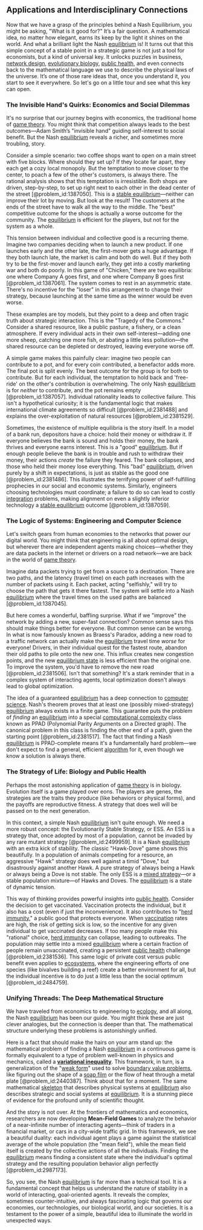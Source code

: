 ## Applications and Interdisciplinary Connections

Now that we have a grasp of the principles behind a Nash Equilibrium, you might be asking, "What is it good for?" It’s a fair question. A mathematical idea, no matter how elegant, earns its keep by the light it shines on the world. And what a brilliant light the Nash [equilibrium](@article_id:144554) is! It turns out that this simple concept of a stable point in a strategic game is not just a tool for economists, but a kind of universal key. It unlocks puzzles in business, [network design](@article_id:267179), [evolutionary biology](@article_id:144986), [public health](@article_id:273370), and even connects back to the mathematical language we use to describe the physical laws of the universe. It’s one of those rare ideas that, once you understand it, you start to see it everywhere. So let's go on a little tour and see what this key can open.

### The Invisible Hand's Quirks: Economics and Social Dilemmas

It's no surprise that our journey begins with economics, the traditional home of [game theory](@article_id:140236). You might think that competition always leads to the best outcomes—Adam Smith’s "invisible hand" guiding self-interest to social benefit. But the Nash [equilibrium](@article_id:144554) reveals a richer, and sometimes more troubling, story.

Consider a simple scenario: two coffee shops want to open on a main street with five blocks. Where should they set up? If they locate far apart, they each get a cozy local monopoly. But the temptation to move closer to the center, to poach a few of the other's customers, is always there. The rational analysis shows that this temptation is irresistible. Both shops are driven, step-by-step, to set up right next to each other in the dead center of the street [@problem_id:1387050]. This is a [stable equilibrium](@article_id:268985)—neither can improve their lot by moving. But look at the result! The customers at the ends of the street have to walk all the way to the middle. The "best" competitive outcome for the shops is actually a worse outcome for the community. The [equilibrium](@article_id:144554) is efficient for the players, but not for the system as a whole.

This tension between individual and collective good is a recurring theme. Imagine two companies deciding when to launch a new product. If one launches early and the other late, the first-mover gets a huge advantage. If they both launch late, the market is calm and both do well. But if they both try to be the first-mover and launch early, they get into a costly marketing war and both do poorly. In this game of "Chicken," there are two equilibria: one where Company A goes first, and one where Company B goes first [@problem_id:1387061]. The system comes to rest in an asymmetric state. There's no incentive for the "loser" in this arrangement to change their strategy, because launching at the same time as the winner would be even worse.

These examples are toy models, but they point to a deep and often tragic truth about strategic interaction. This is the "Tragedy of the Commons." Consider a shared resource, like a public pasture, a fishery, or a clean atmosphere. If every individual acts in their own self-interest—adding one more sheep, catching one more fish, or abating a little less pollution—the shared resource can be depleted or destroyed, leaving everyone worse off.

A simple game makes this painfully clear: imagine two people can contribute to a pot, and for every coin contributed, a benefactor adds more. The final pot is split evenly. The best outcome for the group is for both to contribute. But for each individual, the temptation to hold back and 'free-ride' on the other's contribution is overwhelming. The only Nash [equilibrium](@article_id:144554) is for *neither* to contribute, and the pot remains empty [@problem_id:1387057]. Individual rationality leads to collective failure. This isn't a hypothetical curiosity; it is the fundamental logic that makes international climate agreements so difficult [@problem_id:2381488] and explains the over-exploitation of natural resources [@problem_id:2381529].

Sometimes, the existence of multiple equilibria is the story itself. In a model of a bank run, depositors have a choice: hold their money or withdraw it. If everyone believes the bank is sound and holds their money, the bank thrives and everyone earns interest. This is a "good" [equilibrium](@article_id:144554). But if enough people believe the bank is in trouble and rush to withdraw their money, their actions *create* the failure they feared. The bank collapses, and those who held their money lose everything. This "bad" [equilibrium](@article_id:144554), driven purely by a shift in expectations, is just as stable as the good one [@problem_id:2381486]. This illustrates the terrifying power of self-fulfilling prophecies in our social and economic systems. Similarly, engineers choosing technologies must coordinate; a failure to do so can lead to costly [integration](@article_id:158448) problems, making alignment on even a slightly inferior technology a [stable equilibrium](@article_id:268985) outcome [@problem_id:1387059].

### The Logic of Systems: Engineering and Computer Science

Let's switch gears from human economies to the networks that power our digital world. You might think that engineering is all about optimal design, but wherever there are independent agents making choices—whether they are data packets in the internet or drivers on a road network—we are back in the world of [game theory](@article_id:140236).

Imagine data packets trying to get from a source to a destination. There are two paths, and the latency (travel time) on each path increases with the number of packets using it. Each packet, acting "selfishly," will try to choose the path that gets it there fastest. The system will settle into a Nash [equilibrium](@article_id:144554) where the travel times on the used paths are balanced [@problem_id:1387045].

But here comes a wonderful, baffling surprise. What if we "improve" the network by adding a new, super-fast connection? Common sense says this should make things better for everyone. But common sense can be wrong. In what is now famously known as Braess's Paradox, adding a new road to a traffic network can actually make the [equilibrium](@article_id:144554) travel time *worse* for everyone! Drivers, in their individual quest for the fastest route, abandon their old paths to pile onto the new one. This influx creates new congestion points, and the new [equilibrium state](@article_id:269870) is less efficient than the original one. To improve the system, you'd have to remove the new road [@problem_id:2381506]. Isn't that something? It's a stark reminder that in a complex system of interacting agents, local optimization doesn't always lead to global optimization.

The idea of a guaranteed [equilibrium](@article_id:144554) has a deep connection to [computer science](@article_id:150299). Nash's theorem proves that at least one (possibly mixed-strategy) [equilibrium](@article_id:144554) always exists in a finite game. This guarantee puts the problem of *finding* an [equilibrium](@article_id:144554) into a special [computational complexity](@article_id:146564) class known as PPAD (Polynomial Parity Arguments on a Directed graph). The canonical problem in this class is finding the other end of a path, given the starting point [@problem_id:2381517]. The fact that finding a Nash [equilibrium](@article_id:144554) is PPAD-complete means it's a fundamentally hard problem—we don't expect to find a general, efficient [algorithm](@article_id:267625) for it, even though we know a solution is always there.

### The Strategy of Life: Biology and Public Health

Perhaps the most astonishing application of [game theory](@article_id:140236) is in biology. Evolution itself is a game played over eons. The players are genes, the strategies are the traits they produce (like behaviors or physical forms), and the payoffs are reproductive fitness. A strategy that does well will be passed on to the next generation.

In this context, a simple Nash [equilibrium](@article_id:144554) isn't quite enough. We need a more robust concept: the Evolutionarily Stable Strategy, or ESS. An ESS is a strategy that, once adopted by most of a population, cannot be invaded by any rare mutant strategy [@problem_id:2499959]. It is a Nash [equilibrium](@article_id:144554) with an extra kick of stability. The classic "Hawk-Dove" game shows this beautifully. In a population of animals competing for a resource, an aggressive "Hawk" strategy does well against a timid "Dove," but disastrously against another Hawk. A pure strategy of always being a Hawk or always being a Dove is not stable. The only ESS is a [mixed strategy](@article_id:144767)—or a stable population mixture—of Hawks and Doves. The [equilibrium](@article_id:144554) is a state of dynamic tension.

This way of thinking provides powerful insights into [public health](@article_id:273370). Consider the decision to get vaccinated. Vaccination protects the individual, but it also has a cost (even if just the inconvenience). It also contributes to "[herd immunity](@article_id:138948)," a public good that protects everyone. When [vaccination](@article_id:152885) rates are high, the risk of getting sick is low, so the incentive for any given individual to get vaccinated decreases. If too many people make this "rational" choice, [herd immunity](@article_id:138948) can collapse, leading to outbreaks. The population may settle into a mixed [equilibrium](@article_id:144554) where a certain fraction of people remain unvaccinated, creating a persistent [public health](@article_id:273370) challenge [@problem_id:2381536]. This same logic of private cost versus public benefit even applies to [ecosystems](@article_id:204289), where the engineering efforts of one species (like bivalves building a reef) create a better environment for all, but the individual incentive is to do just a little less than the social optimum [@problem_id:2484759].

### Unifying Threads: The Deep Mathematical Structure

We have traveled from economics to engineering to [ecology](@article_id:144804), and all along, the Nash [equilibrium](@article_id:144554) has been our guide. You might think these are just clever analogies, but the connection is deeper than that. The mathematical structure underlying these problems is astonishingly unified.

Here is a fact that should make the hairs on your arm stand up: the mathematical problem of finding a Nash [equilibrium](@article_id:144554) in a continuous game is formally equivalent to a type of problem well-known in physics and mechanics, called a **[variational inequality](@article_id:172294)**. This framework, in turn, is a generalization of the "[weak form](@article_id:136801)" used to solve [boundary value problems](@article_id:136710), like figuring out the shape of a [soap film](@article_id:267134) or the flow of heat through a metal plate [@problem_id:2440387]. Think about that for a moment. The same mathematical [skeleton](@article_id:264913) that describes physical systems at [equilibrium](@article_id:144554) also describes strategic and social systems at [equilibrium](@article_id:144554). It is a stunning piece of evidence for the profound unity of scientific thought.

And the story is not over. At the frontiers of mathematics and economics, researchers are now developing **Mean-Field Games** to analyze the behavior of a near-infinite number of interacting agents—think of traders in a financial market, or cars in a city-wide traffic grid. In this framework, we see a beautiful duality: each individual agent plays a game against the statistical average of the whole population (the "mean field"), while the mean field itself is created by the collective actions of all the individuals. Finding the [equilibrium](@article_id:144554) means finding a consistent state where the individual's optimal strategy and the resulting population behavior align perfectly [@problem_id:2987173].

So, you see, the Nash [equilibrium](@article_id:144554) is far more than a technical tool. It is a fundamental concept that helps us understand the nature of stability in a world of interacting, goal-oriented agents. It reveals the complex, sometimes counter-intuitive, and always fascinating logic that governs our economies, our technologies, our biological world, and our societies. It is a testament to the power of a simple, beautiful idea to illuminate the world in unexpected ways.